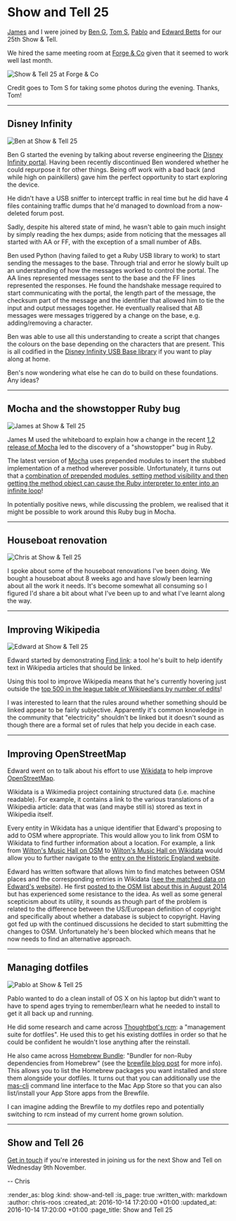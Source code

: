 Show and Tell 25
================

[James][james-mead] and I were joined by [Ben G][ben-griffiths], [Tom S][tom-stuart], [Pablo][pablo-manrubia] and [Edward Betts][edward-betts] for our 25th Show & Tell.

We hired the same meeting room at [Forge & Co][forge-and-co] given that it seemed to work well last month.

![Show & Tell 25 at Forge & Co](/images/blog/2016-10-12-show-and-tell-25-group.jpg)

Credit goes to Tom S for taking some photos during the evening. Thanks, Tom!

[ben-griffiths]: https://twitter.com/beng
[edward-betts]: http://edwardbetts.com/
[forge-and-co]: http://forgeandco.co.uk/
[james-mead]: /james-mead
[pablo-manrubia]: http://pmanrubia.info/
[tom-stuart]: http://codon.com/

---

## Disney Infinity

![Ben at Show & Tell 25](/images/blog/2016-10-12-show-and-tell-25-ben.jpg)

Ben G started the evening by talking about reverse engineering the [Disney Infinity portal][disney-infinity]. Having been recently discontinued Ben wondered whether he could repurpose it for other things. Being off work with a bad back (and while high on painkillers) gave him the perfect opportunity to start exploring the device.

He didn't have a USB sniffer to intercept traffic in real time but he did have 4 files containing traffic dumps that he'd managed to download from a now-deleted forum post.

Sadly, despite his altered state of mind, he wasn't able to gain much insight by simply reading the hex dumps; aside from noticing that the messages all started with AA or FF, with the exception of a small number of ABs.

Ben used Python (having failed to get a Ruby USB library to work) to start sending the messages to the base. Through trial and error he slowly built up an understanding of how the messages worked to control the portal. The AA lines represented messages sent to the base and the FF lines represented the responses. He found the handshake message required to start communicating with the portal, the length part of the message, the checksum part of the message and the identifier that allowed him to tie the input and output messages together. He eventually realised that AB messages were messages triggered by a change on the base, e.g. adding/removing a character.

Ben was able to use all this understanding to create a script that changes the colours on the base depending on the characters that are present. This is all codified in the [Disney Infinity USB Base library][di-usb-library] if you want to play along at home.

Ben's now wondering what else he can do to build on these foundations. Any ideas?

[disney-infinity]: https://en.wikipedia.org/wiki/Disney_Infinity
[di-usb-library]: https://github.com/techbelly/di-usb-library

---

## Mocha and the showstopper Ruby bug

![James at Show & Tell 25](/images/blog/2016-10-12-show-and-tell-25-james.jpg)

James M used the whiteboard to explain how a change in the recent [1.2 release of Mocha][mocha-1-2] led to the discovery of a "showstopper" bug in Ruby.

The latest version of [Mocha][mocha] uses prepended modules to insert the stubbed implementation of a method wherever possible. Unfortunately, it turns out that a [combination of prepended modules, setting method visibility and then getting the method object can cause the Ruby interpreter to enter into an infinite loop][ruby-bug-12832]!

In potentially positive news, while discussing the problem, we realised that it might be possible to work around this Ruby bug in Mocha.

[mocha]: https://github.com/freerange/mocha
[mocha-1-2]: https://github.com/freerange/mocha/commit/fdbbc058eb15f11681208dccf86510e8d920982e
[ruby-bug-12832]: https://bugs.ruby-lang.org/issues/12832

---

## Houseboat renovation

![Chris at Show & Tell 25](/images/blog/2016-10-12-show-and-tell-25-chris.jpg)

I spoke about some of the houseboat renovations I've been doing. We bought a houseboat about 8 weeks ago and have slowly been learning about all the work it needs. It's become somewhat all consuming so I figured I'd share a bit about what I've been up to and what I've learnt along the way.

---

## Improving Wikipedia

![Edward at Show & Tell 25](/images/blog/2016-10-12-show-and-tell-25-edward.jpg)

Edward started by demonstrating [Find link][find-link]: a tool he's built to help identify text in Wikipedia articles that should be linked.

Using this tool to improve Wikipedia means that he's currently hovering just outside the [top 500 in the league table of Wikipedians by number of edits][wikipedia-edit-league-table]!

I was interested to learn that the rules around whether something should be linked appear to be fairly subjective. Apparently it's common knowledge in the community that "electricity" shouldn't be linked but it doesn't sound as though there are a formal set of rules that help you decide in each case.

[find-link]: http://edwardbetts.com/find_link
[wikipedia-edit-league-table]: https://en.wikipedia.org/wiki/Wikipedia:List_of_Wikipedians_by_number_of_edits#1.E2.80.931000

---

## Improving OpenStreetMap

Edward went on to talk about his effort to use [Wikidata][wikidata] to help improve [OpenStreetMap][osm].

Wikidata is a Wikimedia project containing structured data (i.e. machine readable). For example, it contains a link to the various translations of a Wikipedia article: data that was (and maybe still is) stored as text in Wikipedia itself.

Every entity in Wikidata has a unique identifier that Edward's proposing to add to OSM where appropriate. This would allow you to link from OSM to Wikidata to find further information about a location. For example, a link from [Wilton's Music Hall on OSM][wiltons-osm] to [Wilton's Music Hall on Wikidata][wiltons-wikidata] would allow you to further navigate to the [entry on the Historic England website][wiltons-historic-england].

Edward has written software that allows him to find matches between OSM places and the corresponding entries in Wikidata ([see the matched data on Edward's website][edward-betts-osm-wikidata]). He first [posted to the OSM list about this in August 2014][osm-mailing-list-post] but has experienced some resistance to the idea. As well as some general scepticism about its utility, it sounds as though part of the problem is related to the difference between the US/European definition of copyright and specifically about whether a database is subject to copyright. Having got fed up with the continued discussions he decided to start submitting the changes to OSM. Unfortunately he's been blocked which means that he now needs to find an alternative approach.

[edward-betts-osm-wikidata]: http://edwardbetts.com/osm-wikidata/
[osm]: https://www.openstreetmap.org/
[osm-mailing-list-post]: https://lists.openstreetmap.org/pipermail/talk/2014-August/070617.html
[wikidata]: https://www.wikidata.org/
[wiltons-historic-england]: https://www.historicengland.org.uk/listing/the-list/list-entry/1065173
[wiltons-osm]: https://www.openstreetmap.org/way/264532955
[wiltons-wikidata]: https://www.wikidata.org/wiki/Q8023341

---

## Managing dotfiles

![Pablo at Show & Tell 25](/images/blog/2016-10-12-show-and-tell-25-pablo.jpg)

Pablo wanted to do a clean install of OS X on his laptop but didn't want to have to spend ages trying to remember/learn what he needed to install to get it all back up and running.

He did some research and came across [Thoughtbot's rcm][rcm]: a "management suite for dotfiles". He used this to get his existing dotfiles in order so that he could be confident he wouldn't lose anything after the reinstall.

He also came across [Homebrew Bundle][homebrew-bundle]: "Bundler for non-Ruby dependencies from Homebrew" (see the [brewfile blog post][brewfile-blog-post] for more info). This allows you to list the Homebrew packages you want installed and store them alongside your dotfiles. It turns out that you can additionally use the [mas-cli][mas-cli] command line interface to the Mac App Store so that you can also list/install your App Store apps from the Brewfile.

I can imagine adding the Brewfile to my dotfiles repo and potentially switching to rcm instead of my current home grown solution.

[homebrew-bundle]: https://github.com/Homebrew/homebrew-bundle
[rcm]: https://robots.thoughtbot.com/rcm-for-rc-files-in-dotfiles-repos
[brewfile-blog-post]: https://robots.thoughtbot.com/brewfile-a-gemfile-but-for-homebrew
[mas-cli]: https://github.com/mas-cli/mas

---

## Show and Tell 26

[Get in touch][contact] if you're interested in joining us for the next Show and Tell on Wednesday 9th November.

-- Chris

[contact]: /contact

:render_as: blog
:kind: show-and-tell
:is_page: true
:written_with: markdown
:author: chris-roos
:created_at: 2016-10-14 17:20:00 +01:00
:updated_at: 2016-10-14 17:20:00 +01:00
:page_title: Show and Tell 25
